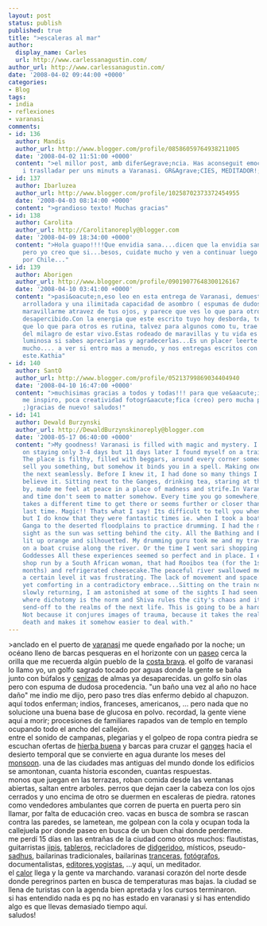```yaml
---
layout: post
status: publish
published: true
title: ">escaleras al mar"
author:
  display_name: Carles
  url: http://www.carlessanagustin.com/
author_url: http://www.carlessanagustin.com/
date: '2008-04-02 09:44:00 +0000'
categories:
- Blog
tags:
- india
- reflexiones
- varanasi
comments:
- id: 136
  author: Mandis
  author_url: http://www.blogger.com/profile/08586059764938211005
  date: '2008-04-02 11:51:00 +0000'
  content: ">el millor post, amb difer&egrave;ncia. Has aconseguit emocionar, transmetre
    i traslladar per uns minuts a Varanasi. GR&Agrave;CIES, MEDITADOR!;)PETONETS."
- id: 137
  author: Ibarluzea
  author_url: http://www.blogger.com/profile/10258702373372454955
  date: '2008-04-03 08:14:00 +0000'
  content: ">grandioso texto! Muchas gracias"
- id: 138
  author: Carolita
  author_url: http://Carolitanoreply@blogger.com
  date: '2008-04-09 18:34:00 +0000'
  content: ">Hola guapo!!!!Que envidia sana....dicen que la envidia sana no existe,
    pero yo creo que si...besos, cuidate mucho y ven a continuar luego tu recorrido
    por Chile..."
- id: 139
  author: Aborigen
  author_url: http://www.blogger.com/profile/09019077648300126167
  date: '2008-04-10 03:41:00 +0000'
  content: ">pasi&oacute;n,eso leo en esta entrega de Varanasi, demuestra tu curiosidad
    arrolladora y una ilimitada capacidad de asombro ( espumas de dudosa procedencia).Logras
    maravillarme atravez de tus ojos, y parece que ves lo que para otros talvez pasa
    desapercibido.Con la energia que este escrito tuyo hoy desborda, te das cuenta
    que lo que para otros es rutina, talvez para algunos como tu, trae la esencia
    del milagro de estar vivo.Estas rodeado de maravillas y tu vida es m&aacute;s
    luminosa si sabes apreciarlas y agradecerlas...Es un placer leerte hoy!. cuidate
    mucho.... a ver si entro mas a menudo, y nos entregas escritos con pasion como
    este.Kathia"
- id: 140
  author: SantO
  author_url: http://www.blogger.com/profile/05213799869034404940
  date: '2008-04-10 16:47:00 +0000'
  content: ">muchisimas gracias a todos y todas!!! para que ve&aacute;is lo que varanasi
    me inspiro, poca creatividad fotogr&aacute;fica (creo) pero mucha poes&iacute;a
    ;)gracias de nuevo! saludos!"
- id: 141
  author: Dewald Burzynski
  author_url: http://DewaldBurzynskinoreply@blogger.com
  date: '2008-05-17 06:40:00 +0000'
  content: ">My goodness! Varanasi is filled with magic and mystery. I was planning
    on staying only 3-4 days but 11 days later I found myself on a train to Agra.
    The place is filthy, filled with beggars, around every corner someone tries to
    sell you something, but somehow it binds you in a spell. Making one day flow into
    the next seamlessly. Before I knew it, I had done so many things I could hardly
    believe it. Sitting next to the Ganges, drinking tea, staring at the boats go
    by, made me feel at peace in a place of madness and strife.In Varanasi distance
    and time don't seem to matter somehow. Every time you go somewhere, it always
    takes a different time to get there or seems further or closer than it did the
    last time. Magic!! Thats what I say! Its difficult to tell you when I did what
    but I do know that they were fantastic times ie. when I took a boat across the
    Ganga to the deserted floodplains to practice drumming. I had the most amazing
    sight as the sun was setting behind the city. All the Bathing and Burning ghats
    lit up orange and silhouetted. My drumming guru took me and my traveling buddy
    on a boat cruise along the river. Or the time I went sari shopping with two Aussie
    Goddesses All these experiences seemed so perfect and in place. I even found a
    shop run by a South African woman, that had Rooibos tea (for the 1st time in 2
    months) and refrigerated cheesecake.The peaceful river swallowed me whole. On
    a certain level it was frustrating. The lack of movement and space. Claustrophobic
    yet comforting in a contradictory embrace...Sitting on the train now, perspective
    slowly returning, I am astonished at some of the sights I had seen. Varanasi,
    where dichotomy is the norm and Shiva rules the city's chaos and its peaceful
    send-off to the realms of the next life. This is going to be a hard place to forget.
    Not because it conjures images of trauma, because it takes the reality out of
    death and makes it somehow easier to deal with."
---
```

<p>><a href="http://nomadalagana.files.wordpress.com/2008/04/image004.jpg"><img src="http://nomadalagana.files.wordpress.com/2008/04/image004.jpg?w=200" alt="" border="0" /></a>anclado en el puerto de <a href="http://en.wikipedia.org/wiki/Varanasi">varanasi</a> me quede enga&ntilde;ado por la noche; un oc&eacute;ano lleno de barcas pesqueras en el horizonte con un <a href="http://en.wikipedia.org/wiki/Cadaques">paseo</a> cerca la orilla que me recuerda alg&uacute;n pueblo de la <a href="http://en.wikipedia.org/wiki/Costa_Brava">costa brava</a>. el golfo de varanasi lo llamo yo, un golfo sagrado tocado por aguas donde la gente se ba&ntilde;a junto con b&uacute;falos y <a href="http://basia.blog-city.com/varanasi_burning_ghats.htm">cenizas</a> de almas ya desaparecidas. un golfo sin olas pero con espuma de dudosa procedencia. "un ba&ntilde;o una vez al a&ntilde;o no hace da&ntilde;o" me indio me dijo, pero paso tres d&iacute;as enfermo debido al chapuzon. aqu&iacute; todos enferman; indios, franceses, americanos, ... pero nada que no solucione una buena base de glucosa en polvo. recordad, la gente viene aqu&iacute; a morir; procesiones de familiares rapados van de templo en templo ocupando todo el ancho del callej&oacute;n.<br />entre el sonido de campanas, plegarias y el golpeo de ropa contra piedra se escuchan ofertas de <a href="http://en.wikipedia.org/wiki/Cannabis">hierba buena</a> y barcas para cruzar el <a href="http://en.wikipedia.org/wiki/Ganga">ganges</a> hacia el desierto temporal que se convierte en agua durante los meses del <a href="http://en.wikipedia.org/wiki/Monsoon">monsoon</a>. una de las ciudades mas antiguas del mundo donde los edificios se amontonan, cuanta historia esconden, cuantas respuestas.<br /><a href="/images/posts/image0013.jpg"><img src="/images/posts/image0013.jpg?w=229" alt="" border="0" /></a>monos que juegan en las terrazas, roban comida desde las ventanas abiertas, saltan entre arboles. perros que dejan caer la cabeza con los ojos cerrados y uno encima de otro se duermen en escaleras de piedra. ratones como vendedores ambulantes que corren de puerta en puerta pero sin llamar, por falta de educaci&oacute;n creo. vacas en busca de sombra se rascan contra las paredes, se lametean, me golpean con la cola y ocupan toda la callejuela por donde paseo en busca de un buen chai donde perderme.<br />me perd&iacute; 15 d&iacute;as en las entra&ntilde;as de la ciudad como otros muchos: flautistas, guitarristas <a href="http://en.wikipedia.org/wiki/Hippy">jipis</a>, <a href="http://en.wikipedia.org/wiki/Tabla">tableros</a>, recicladores de <a href="http://en.wikipedia.org/wiki/Didgeridoo">didgeridoo</a>, m&iacute;sticos, pseudo-<a href="http://en.wikipedia.org/wiki/Sadhu">sadhus</a>, bailarinas tradicionales, bailarinas <a href="http://win.cultura-rave.com/REPORTAJES/2006/TRANCE-ENERGY/TRANCE1/trance-energy.html">tranceras</a>, <a href="http://www.agencestock.com/">fot&oacute;grafos</a>, documentalistas, <a href="http://www.casadellibro.com/fichas/fichabiblio/0,,2900001121737,00.html?codigo=2900001121737&amp;nombre=LA%20INDIA%20POR%20DENTRO%3A%20UNA%20GUIA%20CULTURAL%20PARA%20EL%20VIAJERO">editores</a>,<a href="http://en.wikipedia.org/wiki/Yoga">yogistas</a>, ...y aqu&iacute;, un meditador.<br />el <a href="http://www.weather.com/outlook/travel/businesstraveler/tenday/INXX0199?from=36hr_topnav_business">calor</a> llega y la gente va marchando. varanasi coraz&oacute;n del norte desde donde peregrinos parten en busca de temperaturas mas bajas. la ciudad se llena de turistas con la agenda bien apretada y los cursos terminaron.<br /><a href="http://nomadalagana.files.wordpress.com/2008/04/image0023.jpg"><img src="http://nomadalagana.files.wordpress.com/2008/04/image0023.jpg?w=300" alt="" border="0" /></a><br />si has entendido nada es pq no has estado en varanasi y si has entendido algo es que llevas demasiado tiempo aqu&iacute;.<br />saludos!</p>
